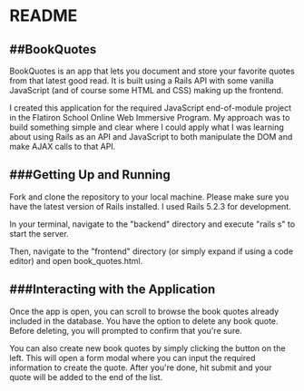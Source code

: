 # README

##BookQuotes
---

BookQuotes is an app that lets you document and store your favorite quotes from that latest good read.  It is built using a Rails API with some vanilla JavaScript (and of course some HTML and CSS) making up the frontend.

I created this application for the required JavaScript end-of-module project in the Flatiron School Online Web Immersive Program.  My approach was to build something simple and clear where I could apply what I was learning about using Rails as an API and JavaScript to both manipulate the DOM and make AJAX calls to that API.  

###Getting Up and Running
---

Fork and clone the repository to your local machine.  Please make sure you have the latest version of Rails installed. I used Rails 5.2.3 for development.  

In your terminal, navigate to the "backend" directory and execute "rails s" to start the server. 

Then, navigate to the "frontend" directory (or simply expand if using a code editor) and open book_quotes.html.  

###Interacting with the Application
---

Once the app is open, you can scroll to browse the book quotes already included in the database.  You have the option to delete any book quote.  Before deleting, you will prompted to confirm that you're sure.  

You can also create new book quotes by simply clicking the button on the left. This will open a form modal where you can input the required information to create the quote.  After you're done, hit submit and your quote will be added to the end of the list.


